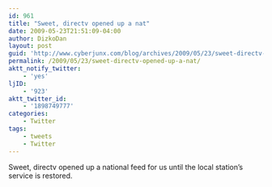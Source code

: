 ```yaml
---
id: 961
title: "Sweet, directv opened up a nat"
date: 2009-05-23T21:51:09-04:00
author: DizkoDan
layout: post
guid: 'http://www.cyberjunx.com/blog/archives/2009/05/23/sweet-directv-opened-up-a-nat/'
permalink: /2009/05/23/sweet-directv-opened-up-a-nat/
aktt_notify_twitter:
    - 'yes'
ljID:
    - '923'
aktt_twitter_id:
    - '1898749777'
categories:
    - Twitter
tags:
    - tweets
    - Twitter
---
```


Sweet, directv opened up a national feed for us until the local station’s service is restored.